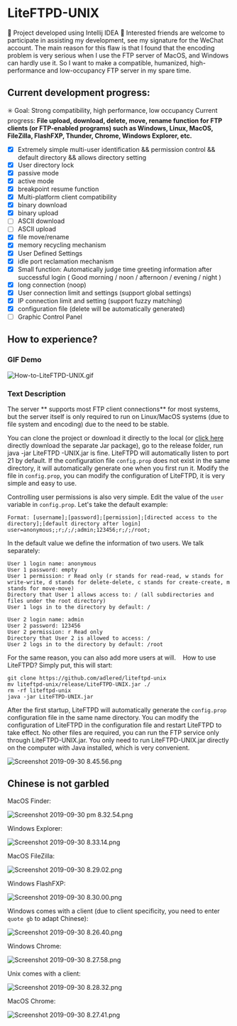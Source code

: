 # LiteFTPD-UNIX
🚧 Project developed using Intellij IDEA 🚧
Interested friends are welcome to participate in assisting my development, see my signature for the WeChat account.
The main reason for this flaw is that I found that the encoding problem is very serious when I use the FTP server of MacOS, and Windows can hardly use it.
So I want to make a compatible, humanized, high-performance and low-occupancy FTP server in my spare time.

## Current development progress:
✳️ Goal: Strong compatibility, high performance, low occupancy
Current progress: **File upload, download, delete, move, rename function for FTP clients (or FTP-enabled programs) such as Windows, Linux, MacOS, FileZilla, FlashFXP, Thunder, Chrome, Windows Explorer, etc.**

- [x] Extremely simple multi-user identification && permission control && default directory && allows directory setting
- [x] User directory lock
- [x] passive mode
- [x] active mode
- [x] breakpoint resume function
- [x] Multi-platform client compatibility
- [x] binary download
- [x] binary upload
- [ ] ASCII download
- [ ] ASCII upload
- [x] file move/rename
- [x] memory recycling mechanism
- [x] User Defined Settings
- [x] idle port reclamation mechanism
- [x] Small function: Automatically judge time greeting information after successful login ( Good morning / noon / afternoon / evening / night )
- [x] long connection (noop)
- [x] User connection limit and settings (support global settings)
- [x] IP connection limit and setting (support fuzzy matching)
- [x] configuration file (delete will be automatically generated)
- [ ] Graphic Control Panel

## How to experience?

### GIF Demo

![How-to-LiteFTPD-UNIX.gif](/How-to-LiteFTPD-UNIX.gif)

### Text Description

The server ** supports most FTP client connections** for most systems, but the server itself is only required to run on Linux/MacOS systems (due to file system and encoding) due to the need to be stable.

You can clone the project or download it directly to the local (or [click here](https://github.com/AdlerED/LiteFTPD-UNIX/releases) directly download the separate Jar package), go to the release folder, run java -jar LiteFTPD -UNIX.jar is fine. LiteFTPD will automatically listen to port 21 by default.
If the configuration file `config.prop` does not exist in the same directory, it will automatically generate one when you first run it.
Modify the file in `config.prop`, you can modify the configuration of LiteFTPD, it is very simple and easy to use.

Controlling user permissions is also very simple. Edit the value of the `user` variable in `config.prop`. Let's take the default example:
```
Format: [username];[password];[permission];[directed access to the directory];[default directory after login]
user=anonymous;;r;/;/;admin;123456;r;/;/root;
```
In the default value we define the information of two users. We talk separately:

```
User 1 login name: anonymous
User 1 password: empty
User 1 permission: r Read only (r stands for read-read, w stands for write-write, d stands for delete-delete, c stands for create-create, m stands for move-move)
Directory that User 1 allows access to: / (all subdirectories and files under the root directory)
User 1 logs in to the directory by default: /

User 2 login name: admin
User 2 password: 123456
User 2 permission: r Read only
Directory that User 2 is allowed to access: /
User 2 logs in to the directory by default: /root
```

For the same reason, you can also add more users at will.
  
How to use LiteFTPD? Simply put, this will start:

```
git clone https://github.com/adlered/liteftpd-unix
mv liteftpd-unix/release/LiteFTPD-UNIX.jar ./
rm -rf liteftpd-unix
java -jar LiteFTPD-UNIX.jar
```

After the first startup, LiteFTPD will automatically generate the `config.prop` configuration file in the same name directory. You can modify the configuration of LiteFTPD in the configuration file and restart LiteFTPD to take effect.
No other files are required, you can run the FTP service only through LiteFTPD-UNIX.jar. You only need to run LiteFTPD-UNIX.jar directly on the computer with Java installed, which is very convenient.

![Screenshot 2019-09-30 8.45.56.png](https://pic.stackoverflow.wiki/uploadImages/79a47e02-0623-427f-ae43-e08ab4be11f9.png)

## Chinese is not garbled

MacOS Finder:

![Screenshot 2019-09-30 pm 8.32.54.png](https://pic.stackoverflow.wiki/uploadImages/0b1f4d52-16f0-447f-9e00-ac01d2d0309c.png)

Windows Explorer:

![Screenshot 2019-09-30 8.33.14.png](https://pic.stackoverflow.wiki/uploadImages/cb097630-5819-4d97-9c2a-18cbc77e9cb3.png)

MacOS FileZilla:

![Screenshot 2019-09-30 8.29.02.png](https://pic.stackoverflow.wiki/uploadImages/1afb6892-7bbd-43e5-aa41-3adf6ac33db6.png)

Windows FlashFXP:

![Screenshot 2019-09-30 8.30.00.png](https://pic.stackoverflow.wiki/uploadImages/8903355f-a31b-41cf-83df-5a7e534d8855.png)

Windows comes with a client (due to client specificity, you need to enter `quote gb` to adapt Chinese):

![Screenshot 2019-09-30 8.26.40.png](https://pic.stackoverflow.wiki/uploadImages/4a9b1c25-90df-44c1-ba14-c463b98089f5.png)

Windows Chrome:

![Screenshot 2019-09-30 8.27.58.png](https://pic.stackoverflow.wiki/uploadImages/c8962604-35b3-49c8-b840-36c7a54ede08.png)

Unix comes with a client:

![Screenshot 2019-09-30 8.28.32.png](https://pic.stackoverflow.wiki/uploadImages/067ea9f1-3bc1-4841-b45a-9375b0b53128.png)

MacOS Chrome:

![Screenshot 2019-09-30 8.27.41.png](https://pic.stackoverflow.wiki/uploadImages/f7257a4a-b892-4401-82bf-c92b92abe00d.png)